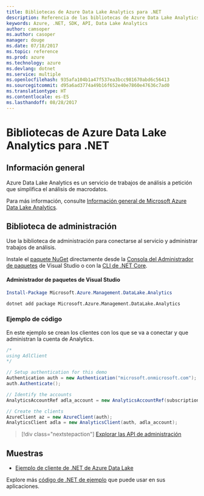 ```yaml
---
title: Bibliotecas de Azure Data Lake Analytics para .NET
description: Referencia de las bibliotecas de Azure Data Lake Analytics para .NET
keywords: Azure, .NET, SDK, API, Data Lake Analytics
author: camsoper
ms.author: casoper
manager: douge
ms.date: 07/18/2017
ms.topic: reference
ms.prod: azure
ms.technology: azure
ms.devlang: dotnet
ms.service: multiple
ms.openlocfilehash: 935afa104b1a47f537ea3bcc981670abd6c56413
ms.sourcegitcommit: d95a6ad3774a49b16f652e40e7860e47636c7ad0
ms.translationtype: HT
ms.contentlocale: es-ES
ms.lasthandoff: 08/28/2017
---
```

# <a name="azure-data-lake-analytics-libraries-for-net"></a>Bibliotecas de Azure Data Lake Analytics para .NET

## <a name="overview"></a>Información general

Azure Data Lake Analytics es un servicio de trabajos de análisis a petición que simplifica el análisis de macrodatos.

Para más información, consulte [Información general de Microsoft Azure Data Lake Analytics](/azure/data-lake-analytics/data-lake-analytics-overview).

## <a name="management-library"></a>Biblioteca de administración

Use la biblioteca de administración para conectarse al servicio y administrar trabajos de análisis.

Instale el [paquete NuGet](https://www.nuget.org/packages/Microsoft.Azure.Management.DataLake.Analytics) directamente desde la [Consola del Administrador de paquetes][PackageManager] de Visual Studio o con la [CLI de .NET Core][DotNetCLI].

#### <a name="visual-studio-package-manager"></a>Administrador de paquetes de Visual Studio

```powershell
Install-Package Microsoft.Azure.Management.DataLake.Analytics
```

```bash
dotnet add package Microsoft.Azure.Management.DataLake.Analytics
```

### <a name="code-example"></a>Ejemplo de código

En este ejemplo se crean los clientes con los que se va a conectar y que administran la cuenta de Analytics.

```csharp
/*
using AdlClient 
*/

// Setup authentication for this demo
Authentication auth = new Authentication("microsoft.onmicrosoft.com"); // change this to YOUR tenant
auth.Authenticate();

// Identify the accounts
AnalyticsAccountRef adla_account = new AnalyticsAccountRef(subscriptionId, resourceGroup, userName);

// Create the clients
AzureClient az = new AzureClient(auth);
AnalyticsClient adla = new AnalyticsClient(auth, adla_account);
```

> [!div class="nextstepaction"]
> [Explorar las API de administración](/dotnet/api/overview/azure/datalakeanalytics/management)

## <a name="samples"></a>Muestras
* [Ejemplo de cliente de .NET de Azure Data Lake](https://azure.microsoft.com/en-us/resources/samples/data-lake-dotnet-client/)

Explore más [código de .NET de ejemplo](https://azure.microsoft.com/resources/samples/?platform=dotnet) que puede usar en sus aplicaciones.

[PackageManager]: https://docs.microsoft.com/nuget/tools/package-manager-console
[DotNetCLI]: https://docs.microsoft.com/en-us/dotnet/core/tools/dotnet-add-package

